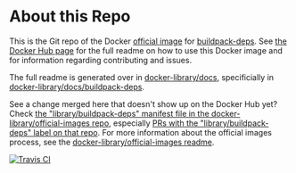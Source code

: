 # About this Repo

This is the Git repo of the Docker [official image](https://docs.docker.com/docker-hub/official_repos/) for [buildpack-deps](https://registry.hub.docker.com/_/buildpack-deps/). See [the Docker Hub page](https://registry.hub.docker.com/_/buildpack-deps/) for the full readme on how to use this Docker image and for information regarding contributing and issues.

The full readme is generated over in [docker-library/docs](https://github.com/docker-library/docs), specificially in [docker-library/docs/buildpack-deps](https://github.com/docker-library/docs/tree/master/buildpack-deps).

See a change merged here that doesn't show up on the Docker Hub yet? Check [the "library/buildpack-deps" manifest file in the docker-library/official-images repo](https://github.com/docker-library/official-images/blob/master/library/buildpack-deps), especially [PRs with the "library/buildpack-deps" label on that repo](https://github.com/docker-library/official-images/labels/library%2Fbuildpack-deps). For more information about the official images process, see the [docker-library/official-images readme](https://github.com/docker-library/official-images/blob/master/README.md).

[![Travis CI](https://img.shields.io/travis/docker-library/buildpack-deps/master.svg)](https://travis-ci.org/docker-library/buildpack-deps/branches)

<!-- THIS FILE IS GENERATED BY https://github.com/docker-library/docs/blob/master/generate-repo-stub-readme.sh -->
